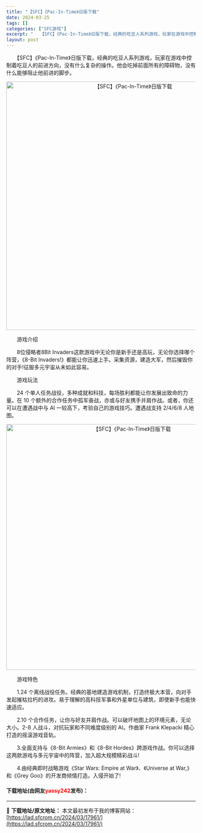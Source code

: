 ```yaml
---
title: "【SFC】《Pac-In-Time》日版下载"
date: 2024-03-25
tags: []
categories: ["SFC游戏"]
excerpt: "　　【SFC】《Pac-In-Time》日版下载，经典的吃豆人系列游戏，玩家在游戏中控制着吃豆人的前进方向，没有什么复杂的操作。他会吃掉前面所有的障碍物，没有什么能够阻止他前进的脚步。 　　游戏介绍 　　8位侵略者8Bit Invaders这款游戏中无论你是新手还是高玩，无论你选择哪个阵营，《8-B&hellip;"
layout: post
---
```


 <p>　　【SFC】《Pac-In-Time》日版下载，经典的吃豆人系列游戏，玩家在游戏中控制着吃豆人的前进方向，没有什么复杂的操作。他会吃掉前面所有的障碍物，没有什么能够阻止他前进的脚步。</p> <p align="center"><img align="" border="0" src="https://lad.sfcrom.cn/wp-content/uploads/2024/03/20240325_6600c4850862f.png" width="660" alt="【SFC】《Pac-In-Time》日版下载" /></p> <p>　　游戏介绍</p> <p>　　8位侵略者8Bit Invaders这款游戏中无论你是新手还是高玩，无论你选择哪个阵营，《8-Bit Invaders!》都能让你迅速上手。采集资源，建造大军，然后摧毁你的对手!征服多元宇宙从未如此容易。</p> <p>　　游戏玩法</p> <p>　　24 个单人任务战役，多种成就和科技，每场胜利都能让你发展出致命的力量。在 10 个额外的合作任务中孤军奋战，亦或与好友携手并肩作战。或者，你还可以在遭遇战中与 AI 一较高下，考验自己的游戏技巧。遭遇战支持 2/4/6/8 人地图。</p> <p align="center"><img align="" border="0" src="https://lad.sfcrom.cn/wp-content/uploads/2024/03/20240325_6600c48673b70.png" width="653" alt="【SFC】《Pac-In-Time》日版下载" /></p> <p>　　游戏特色</p> <p>　　1.24 个离线战役任务。经典的基地建造游戏机制，打造终极大本营，向对手发起摧枯拉朽的进攻。易于理解的高科技军事和外星单位与建筑，即使新手也能快速适应。</p> <p>　　2.10 个合作任务，让你与好友并肩作战。可以破坏地图上的环境元素，无论大小。2-8 人战斗，对抗玩家和不同难度级别的 AI。作曲家 Frank Klepacki 精心打造的摇滚游戏音轨。</p> <p>　　3.全面支持与《8-Bit Armies》和《8-Bit Hordes》跨游戏作战。你可以选择这两款游戏与多元宇宙中的阵营，加入超大规模精彩战斗!</p> <p>　　4.由经典即时战略游戏《Star Wars: Empire at War》、《Universe at War,》和《Grey Goo》的开发商倾情打造。入侵开始了!</p> <p><h4>下载地址(由网友<font color="red">yassy242</font>发布)：</h4></p> 

---
📖 **下载地址/原文地址：** 本文最初发布于我的博客网站：[https://lad.sfcrom.cn/2024/03/17961/](https://lad.sfcrom.cn/2024/03/17961/)
